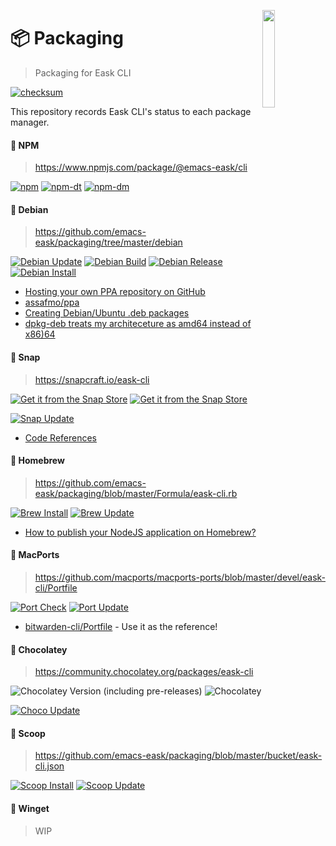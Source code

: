 <a href="#"><img align="right" src="https://raw.githubusercontent.com/emacs-eask/cli/master/docs/static/logo.png" width="20%"></a>
# 📦 Packaging
> Packaging for Eask CLI

[![checksum](https://github.com/emacs-eask/packaging/actions/workflows/checksum.yml/badge.svg)](https://github.com/emacs-eask/packaging/actions/workflows/checksum.yml)

This repository records Eask CLI's status to each package manager.

#### 🧪 NPM
> https://www.npmjs.com/package/@emacs-eask/cli

[![npm](https://img.shields.io/npm/v/@emacs-eask/cli?logo=npm&color=green)](https://www.npmjs.com/package/@emacs-eask/cli)
[![npm-dt](https://img.shields.io/npm/dt/@emacs-eask/cli.svg)](https://npmcharts.com/compare/@emacs-eask/cli?minimal=true)
[![npm-dm](https://img.shields.io/npm/dm/@emacs-eask/cli.svg)](https://npmcharts.com/compare/@emacs-eask/cli?minimal=true)

#### 🧪 Debian
> https://github.com/emacs-eask/packaging/tree/master/debian

[![Debian Update](https://github.com/emacs-eask/packaging/actions/workflows/debian_update.yml/badge.svg)](https://github.com/emacs-eask/packaging/actions/workflows/debian_update.yml)
[![Debian Build](https://github.com/emacs-eask/packaging/actions/workflows/debian_build.yml/badge.svg)](https://github.com/emacs-eask/packaging/actions/workflows/debian_build.yml)
[![Debian Release](https://github.com/emacs-eask/packaging/actions/workflows/debian_release.yml/badge.svg)](https://github.com/emacs-eask/packaging/actions/workflows/debian_release.yml)
[![Debian Install](https://github.com/emacs-eask/packaging/actions/workflows/debian_install.yml/badge.svg)](https://github.com/emacs-eask/packaging/actions/workflows/debian_install.yml)

- [Hosting your own PPA repository on GitHub](https://assafmo.github.io/2019/05/02/ppa-repo-hosted-on-github.html)
- [assafmo/ppa](https://github.com/assafmo/ppa)
- [Creating Debian/Ubuntu .deb packages](https://www.iodigital.com/en/history/intracto/creating-debianubuntu-deb-packages)
- [dpkg-deb treats my architeceture as amd64 instead of x86)64](https://unix.stackexchange.com/questions/667735/dpkg-deb-treats-my-architeceture-as-amd64-instead-of-x8664)

#### 🧪 Snap
> https://snapcraft.io/eask-cli

[![Get it from the Snap Store](https://snapcraft.io/static/images/badges/en/snap-store-black.svg)](https://snapcraft.io/eask-cli)
[![Get it from the Snap Store](https://snapcraft.io/static/images/badges/en/snap-store-white.svg)](https://snapcraft.io/eask-cli)

[![Snap Update](https://github.com/emacs-eask/packaging/actions/workflows/snap_update.yml/badge.svg)](https://github.com/emacs-eask/packaging/actions/workflows/snap_update.yml)

- [Code References](https://github.com/search?q=path%3Asnapcraft.yaml+%22plugin%3A+npm%22&type=Code&p=2)

#### 🧪 Homebrew
> https://github.com/emacs-eask/packaging/blob/master/Formula/eask-cli.rb

[![Brew Install](https://github.com/emacs-eask/packaging/actions/workflows/brew_install.yml/badge.svg)](https://github.com/emacs-eask/packaging/actions/workflows/brew_install.yml)
[![Brew Update](https://github.com/emacs-eask/packaging/actions/workflows/brew_update.yml/badge.svg)](https://github.com/emacs-eask/packaging/actions/workflows/brew_update.yml)

-  [How to publish your NodeJS application on Homebrew?](https://bharathvaj.me/blog/how-to-publish-your-nodejs-project-on-homebrew)

#### 🧪 MacPorts
> https://github.com/macports/macports-ports/blob/master/devel/eask-cli/Portfile

[![Port Check](https://github.com/emacs-eask/packaging/actions/workflows/port_check.yml/badge.svg)](https://github.com/emacs-eask/packaging/actions/workflows/port_check.yml)
[![Port Update](https://github.com/emacs-eask/packaging/actions/workflows/port_update.yml/badge.svg)](https://github.com/emacs-eask/packaging/actions/workflows/port_update.yml)

- [bitwarden-cli/Portfile](https://github.com/macports/macports-ports/blob/551a0eb9eff6e29b5a91e4da314e6ff2fb6b01d1/security/bitwarden-cli/Portfile) - Use it as the reference!

#### 🧪 Chocolatey
> https://community.chocolatey.org/packages/eask-cli

![Chocolatey Version (including pre-releases)](https://img.shields.io/chocolatey/v/eask-cli?logo=chocolatey)
![Chocolatey](https://img.shields.io/chocolatey/dt/eask-cli)

[![Choco Update](https://github.com/emacs-eask/packaging/actions/workflows/choco_update.yml/badge.svg)](https://github.com/emacs-eask/packaging/actions/workflows/choco_update.yml)

#### 🧪 Scoop
> https://github.com/emacs-eask/packaging/blob/master/bucket/eask-cli.json

[![Scoop Install](https://github.com/emacs-eask/packaging/actions/workflows/scoop_install.yml/badge.svg)](https://github.com/emacs-eask/packaging/actions/workflows/scoop_install.yml)
[![Scoop Update](https://github.com/emacs-eask/packaging/actions/workflows/scoop_update.yml/badge.svg)](https://github.com/emacs-eask/packaging/actions/workflows/scoop_update.yml)

#### 🧪 Winget
> WIP
